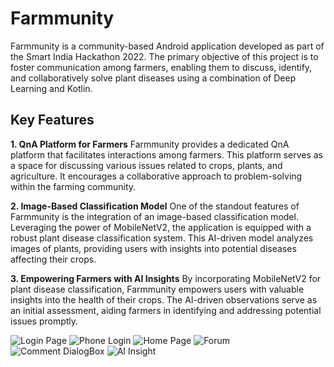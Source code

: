 # **Farmmunity**
Farmmunity is a community-based Android application developed as part of the Smart India Hackathon 2022. The primary objective of this project is to foster communication among farmers, enabling them to discuss, identify, and collaboratively solve plant diseases using a combination of Deep Learning and Kotlin.

## **Key Features**
**1. QnA Platform for Farmers**
Farmmunity provides a dedicated QnA platform that facilitates interactions among farmers. This platform serves as a space for discussing various issues related to crops, plants, and agriculture. It encourages a collaborative approach to problem-solving within the farming community.

**2. Image-Based Classification Model**
One of the standout features of Farmmunity is the integration of an image-based classification model. Leveraging the power of MobileNetV2, the application is equipped with a robust plant disease classification system. This AI-driven model analyzes images of plants, providing users with insights into potential diseases affecting their crops.

**3. Empowering Farmers with AI Insights**
By incorporating MobileNetV2 for plant disease classification, Farmmunity empowers users with valuable insights into the health of their crops. The AI-driven observations serve as an initial assessment, aiding farmers in identifying and addressing potential issues promptly.



![Login Page](https://github.com/MPEROR-9102/Farmmunity/assets/97546729/60a47038-2805-491b-94db-2d4d49521107)  ![Phone Login](https://github.com/MPEROR-9102/Farmmunity/assets/97546729/ebfee78e-4a61-4a12-b1f6-b8a4ad338625)  ![Home Page](https://github.com/MPEROR-9102/Farmmunity/assets/97546729/1f03c06f-a0da-4291-a9fd-7e109eb41df9)
![Forum](https://github.com/MPEROR-9102/Farmmunity/assets/97546729/73ea0774-4f20-47c6-b564-b97d288b1ed2)  ![Comment DialogBox](https://github.com/MPEROR-9102/Farmmunity/assets/97546729/1e346f3d-e1d7-4912-8bc5-35d739ba0af3)  ![AI Insight](https://github.com/MPEROR-9102/Farmmunity/assets/97546729/0cfbaffb-df18-40d4-a2f9-130007b5cb96)
